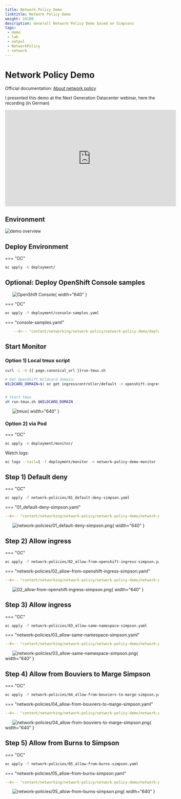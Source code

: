 ```yaml
---
title: Network Policy Demo
linktitle: Network Policy Demo
weight: 16100
description: Generall Network Policy Demo based on Simpsons
tags:
 - demo
 - lab
 - netpol
 - NetworkPolicy
 - network
---
```


# Network Policy Demo

Official documentation: [About network policy
](https://docs.openshift.com/container-platform/latest/networking/network_policy/about-network-policy.html)


I presented this demo at the Next Generation Datacenter webinar, here the recording (in German)


<iframe width="560" height="315" src="https://www.youtube-nocookie.com/embed/n3cq7Ql0VSk" title="YouTube video player" frameborder="0" allow="accelerometer; autoplay; clipboard-write; encrypted-media; gyroscope; picture-in-picture" allowfullscreen></iframe>


## Environment

![demo overview](demo-overview-v2.png)

## Deploy Environment

=== "OC"

```bash
oc apply -k deployment/
```

## Optional: Deploy OpenShift Console samples

&nbsp;&nbsp;&nbsp;&nbsp;&nbsp;&nbsp;![OpenShift Console](ocp-console.png){ width="640" }

=== "OC"

```bash
oc apply -f deployment/console-samples.yaml
```

=== "console-samples.yaml"

```yaml
    --8<-- "content/networking/network-policy/network-policy-demo/deployment/console-samples.yaml"
```


## Start Monitor

### Option 1) Local tmux script

```bash
curl -L -O {{ page.canonical_url }}run-tmux.sh

# Get OpenShift Wildcard domain:
WILDCARD_DOMAIN=$( oc get ingresscontroller/default -n openshift-ingress-operator -o jsonpath="{.status.domain}" )


# Start tmux
sh run-tmux.sh $WILDCARD_DOMAIN
```

&nbsp;&nbsp;&nbsp;&nbsp;&nbsp;&nbsp;![tmux](tmux-example.png){ width="640" }

### Option 2) via Pod 

=== "OC"

```bash
oc apply -k deployment/monitor/
```

Watch logs:

```bash
oc logs --tail=1 -f deployment/monitor -n network-policy-demo-monitor
```

## Step 1) Default deny


=== "OC"

```bash
oc apply -f network-policies/01_default-deny-simpson.yaml
```

=== "01_default-deny-simpson.yaml"

```yaml
--8<-- "content/networking/network-policy/network-policy-demo/network-policies/01_default-deny-simpson.yaml"
```


&nbsp;&nbsp;&nbsp;&nbsp;&nbsp;&nbsp;![network-policies/01_default-deny-simpson.png](network-policies/01_default-deny-simpson.png){ width="640" }

## Step 2) Allow ingress


=== "OC"

```bash
oc apply -f network-policies/02_allow-from-openshift-ingress-simpson.yaml
```

=== "network-policies/02_allow-from-openshift-ingress-simpson.yaml"

```yaml
--8<-- "content/networking/network-policy/network-policy-demo/network-policies/02_allow-from-openshift-ingress-simpson.yaml"
```


&nbsp;&nbsp;&nbsp;&nbsp;&nbsp;&nbsp;![02_allow-from-openshift-ingress-simpson.png](02_allow-from-openshift-ingress-simpson.png){ width="640" }



## Step 3) Allow ingress


=== "OC"

```bash
oc apply -f network-policies/03_allow-same-namespace-simpson.yaml
```

=== "network-policies/03_allow-same-namespace-simpson.yaml"

```yaml
--8<-- "content/networking/network-policy/network-policy-demo/network-policies/03_allow-same-namespace-simpson.yaml"
```


&nbsp;&nbsp;&nbsp;&nbsp;&nbsp;&nbsp;![network-policies/03_allow-same-namespace-simpson.png](network-policies/03_allow-same-namespace-simpson.png){ width="640" }


## Step 4) Allow from Bouviers to Marge Simpson


=== "OC"

```bash
oc apply -f network-policies/04_allow-from-bouviers-to-marge-simpson.yaml
```

=== "network-policies/04_allow-from-bouviers-to-marge-simpson.yaml"

```yaml
--8<-- "content/networking/network-policy/network-policy-demo/network-policies/04_allow-from-bouviers-to-marge-simpson.yaml"
```


&nbsp;&nbsp;&nbsp;&nbsp;&nbsp;&nbsp;![network-policies/04_allow-from-bouviers-to-marge-simpson.png](network-policies/04_allow-from-bouviers-to-marge-simpson.png){ width="640" }


## Step 5) Allow from Burns to Simpson


=== "OC"

```bash
oc apply -f network-policies/05_allow-from-burns-simpson.yaml
```

=== "network-policies/05_allow-from-burns-simpson.yaml"

```yaml
--8<-- "content/networking/network-policy/network-policy-demo/network-policies/05_allow-from-burns-simpson.yaml"
```


&nbsp;&nbsp;&nbsp;&nbsp;&nbsp;&nbsp;![network-policies/05_allow-from-burns-simpson.png](network-policies/05_allow-from-burns-simpson.png){ width="640" }





